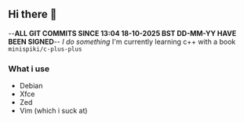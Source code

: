 ## Hi there 👋
--**ALL GIT COMMITS SINCE 13:04 18-10-2025 BST DD-MM-YY HAVE BEEN SIGNED**--
*I do something*
I'm currently learning c++ with a book
```minispiki/c-plus-plus```

### What i use
* Debian
* Xfce
* Zed
* Vim (which i suck at)
